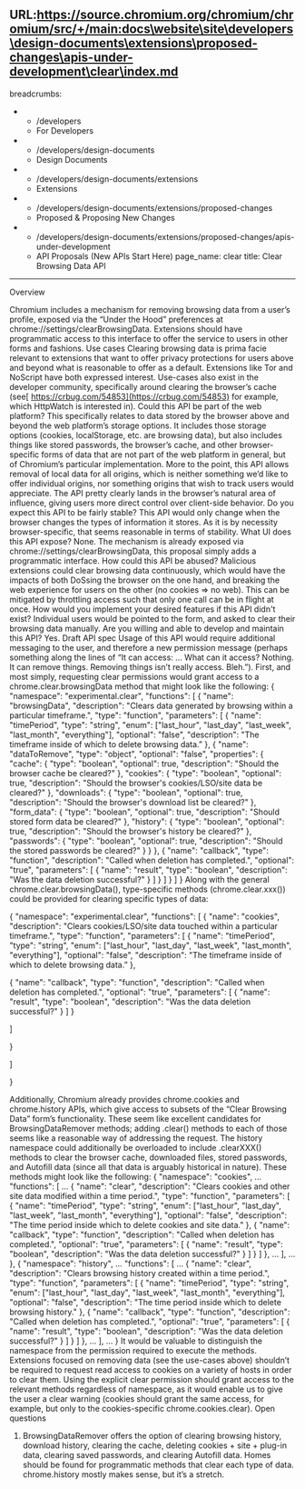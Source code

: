 URL:https://source.chromium.org/chromium/chromium/src/+/main:docs\website\site\developers\design-documents\extensions\proposed-changes\apis-under-development\clear\index.md
---
breadcrumbs:
- - /developers
  - For Developers
- - /developers/design-documents
  - Design Documents
- - /developers/design-documents/extensions
  - Extensions
- - /developers/design-documents/extensions/proposed-changes
  - Proposed & Proposing New Changes
- - /developers/design-documents/extensions/proposed-changes/apis-under-development
  - API Proposals (New APIs Start Here)
page_name: clear
title: Clear Browsing Data API
---

Overview

Chromium includes a mechanism for removing browsing data from a user’s profile,
exposed via the “Under the Hood” preferences at
chrome://settings/clearBrowsingData. Extensions should have programmatic access
to this interface to offer the service to users in other forms and fashions.
Use cases
Clearing browsing data is prima facie relevant to extensions that want to offer
privacy protections for users above and beyond what is reasonable to offer as a
default. Extensions like Tor and NoScript have both expressed interest.
Use-cases also exist in the developer community, specifically around clearing
the browser’s cache (see[ https://crbug.com/54853](https://crbug.com/54853) for
example, which HttpWatch is interested in).
Could this API be part of the web platform?
This specifically relates to data stored by the browser above and beyond the web
platform’s storage options. It includes those storage options (cookies,
localStorage, etc. are browsing data), but also includes things like stored
passwords, the browser’s cache, and other browser-specific forms of data that
are not part of the web platform in general, but of Chromium’s particular
implementation. More to the point, this API allows removal of local data for all
origins, which is neither something we’d like to offer individual origins, nor
something origins that wish to track users would appreciate. The API pretty
clearly lands in the browser’s natural area of influence, giving users more
direct control over client-side behavior.
Do you expect this API to be fairly stable?
This API would only change when the browser changes the types of information it
stores. As it is by necessity browser-specific, that seems reasonable in terms
of stability.
What UI does this API expose?
None. The mechanism is already exposed via chrome://settings/clearBrowsingData,
this proposal simply adds a programmatic interface.
How could this API be abused?
Malicious extensions could clear browsing data continuously, which would have
the impacts of both DoSsing the browser on the one hand, and breaking the web
experience for users on the other (no cookies =&gt; no web).
This can be mitigated by throttling access such that only one call can be in
flight at once.
How would you implement your desired features if this API didn't exist?
Individual users would be pointed to the form, and asked to clear their browsing
data manually.
Are you willing and able to develop and maintain this API?
Yes.
Draft API spec
Usage of this API would require additional messaging to the user, and therefore
a new permission message (perhaps something along the lines of “It can access: …
What can it access? Nothing. It can remove things. Removing things isn’t really
access. Bleh.”).
First, and most simply, requesting clear permissions would grant access to a
chrome.clear.browsingData method that might look like the following:
{
"namespace": "experimental.clear",
"functions": \[
{
"name": "browsingData",
"description": "Clears data generated by browsing within a particular
timeframe.",
"type": "function",
"parameters": \[
{
"name": "timePeriod",
"type": "string",
"enum": \["last_hour", "last_day", "last_week", "last_month", "everything"\],
"optional": "false",
"description": "The timeframe inside of which to delete browsing data.”
},
{
"name": "dataToRemove",
"type": "object",
"optional": "false",
"properties": {
"cache": {
"type": "boolean",
"optional": true,
"description": "Should the browser cache be cleared?"
},
"cookies": {
"type": "boolean",
"optional": true,
"description": "Should the browser's cookies/LSO/site data be cleared?"
},
"downloads": {
"type": "boolean",
"optional": true,
"description": "Should the browser's download list be cleared?"
},
"form_data": {
"type": "boolean",
"optional": true,
"description": "Should stored form data be cleared?"
},
"history": {
"type": "boolean",
"optional": true,
"description": "Should the browser's history be cleared?"
},
"passwords": {
"type": "boolean",
"optional": true,
"description": "Should the stored passwords be cleared?"
}
}
},
{
"name": "callback",
"type": "function",
"description": "Called when deletion has completed.",
"optional": "true",
"parameters": \[
{
"name": "result",
"type": "boolean",
"description": "Was the data deletion successful?"
}
\]
}
\]
}
\]
}
Along with the general chrome.clear.browsingData(), type-specific methods
(chrome.clear.xxx()) could be provided for clearing specific types of data:

{
"namespace": "experimental.clear",
"functions": \[
{
"name": "cookies",
"description": "Clears cookies/LSO/site data touched within a particular
timeframe.",
"type": "function",
"parameters": \[
{
"name": "timePeriod",
"type": "string",
"enum": \["last_hour", "last_day", "last_week", "last_month", "everything"\],
"optional": "false",
"description": "The timeframe inside of which to delete browsing data.”
},

{
"name": "callback",
"type": "function",
"description": "Called when deletion has completed.",
"optional": "true",
"parameters": \[
{
"name": "result",
"type": "boolean",
"description": "Was the data deletion successful?"
}
\]
}

\]

}

\]

}

Additionally, Chromium already provides chrome.cookies and chrome.history APIs,
which give access to subsets of the “Clear Browsing Data” form’s functionality.
These seem like excellent candidates for BrowsingDataRemover methods; adding
.clear() methods to each of those seems like a reasonable way of addressing the
request. The history namespace could additionally be overloaded to include
.clearXXX() methods to clear the browser cache, downloaded files, stored
passwords, and Autofill data (since all that data is arguably historical in
nature).
These methods might look like the following:
{
"namespace": "cookies",
…
"functions": \[
…
{
"name": "clear",
"description": "Clears cookies and other site data modified within a time
period.",
"type": "function",
"parameters": \[
{
"name": "timePeriod",
"type": "string",
"enum": \["last_hour", "last_day", "last_week", "last_month", "everything"\],
"optional": "false",
"description": "The time period inside which to delete cookies and site data."
},
{
"name": "callback",
"type": "function",
"description": "Called when deletion has completed.",
"optional": "true",
"parameters": \[
{
"name": "result",
"type": "boolean",
"description": "Was the data deletion successful?"
}
\]
}
\]
},
…
\],
…
},
{
"namespace": "history",
…
"functions": \[
…
{
"name": "clear",
"description": "Clears browsing history created within a time period.",
"type": "function",
"parameters": \[
{
"name": "timePeriod",
"type": "string",
"enum": \["last_hour", "last_day", "last_week", "last_month", "everything"\],
"optional": "false",
"description": "The time period inside which to delete browsing history."
},
{
"name": "callback",
"type": "function",
"description": "Called when deletion has completed.",
"optional": "true",
"parameters": \[
{
"name": "result",
"type": "boolean",
"description": "Was the data deletion successful?"
}
\]
}
\]
},
…
\],
…
}
It would be valuable to distinguish the namespace from the permission required
to execute the methods. Extensions focused on removing data (see the use-cases
above) shouldn’t be required to request read access to cookies on a variety of
hosts in order to clear them. Using the explicit clear permission should grant
access to the relevant methods regardless of namespace, as it would enable us to
give the user a clear warning (cookies should grant the same access, for
example, but only to the cookies-specific chrome.cookies.clear).
Open questions

1.  BrowsingDataRemover offers the option of clearing browsing history,
            download history, clearing the cache, deleting cookies + site +
            plug-in data, clearing saved passwords, and clearing Autofill data.
            Homes should be found for programmatic methods that clear each type
            of data. chrome.history mostly makes sense, but it’s a stretch.
